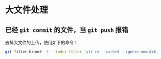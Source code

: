 <!--
 * @Github       : https://github.com/superzhc/BigData-A-Question
 * @Author       : SUPERZHC
 * @CreateDate   : 2021-02-19 17:51:21
 * @LastEditTime : 2021-02-19 17:56:02
 * @Copyright 2021 SUPERZHC
-->
# 大文件处理

## 已经 `git commit` 的文件，当 `git push` 报错

去掉大文件的上传，使用如下的命令：

```bash
git filter-branch -f --index-filter 'git rm --cached --ignore-unmatch  大文件所在文件夹/大文件的名称.zip'
```